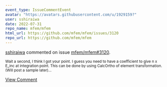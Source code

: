 ```yaml
---
event_type: IssueCommentEvent
avatar: "https://avatars.githubusercontent.com/u/1929159?"
user: sshiraiwa
date: 2022-07-31
repo_name: mfem/mfem
html_url: https://github.com/mfem/mfem/issues/3120
repo_url: https://github.com/mfem/mfem
---
```


<a href='https://github.com/sshiraiwa' target='_blank'>sshiraiwa</a> commented on issue <a href='https://github.com/mfem/mfem/issues/3120' target='_blank'>mfem/mfem#3120</a>.

<small>Wait a second, I think I got your point. I guess you need to have a coefficient to give n x E_inc at integration point. This can be done by using CalcOrtho of element transformation. (Will post a sample later)...</small>

<a href='https://github.com/mfem/mfem/issues/3120' target='_blank'>View Comment</a>